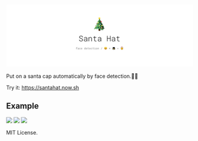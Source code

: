 ![](./santahat.png)


Put on a santa cap automatically by face detection.🎅🤶

Try it: https://santahat.now.sh


## Example
<img src="https://wx1.sinaimg.cn/large/61457563ly1ga9ic6fp5uj207g05udg5.jpg" width="32%" />
<img src="https://wx2.sinaimg.cn/mw690/61457563ly1ga9ic6hc67j20af09raav.jpg" width="32%" />
<img src="https://wx1.sinaimg.cn/mw690/61457563ly1ga9ic6iiqfj206206iaag.jpg" width="32%" />



MIT License.
